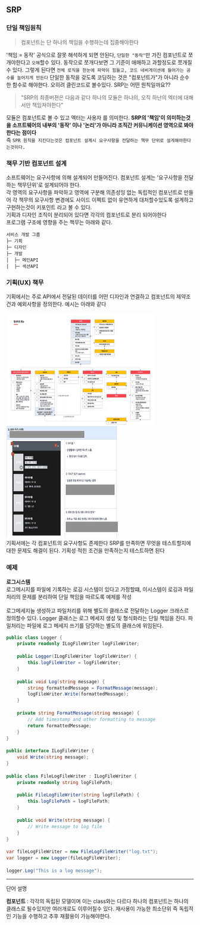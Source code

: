 ## **SRP**
### **단일 책임원칙**
> 컴포넌트는 단 하나의 책임을 수행하는데 집중해야한다

'책임 = 동작' 공식으로 잘못 해석하게 되면 안된다, `단일한 "동작"`만  가진 컴포넌트로 쪼개야한다고 `오해`할수 있다. 동작으로 쪼개다보면 그 기준이 애매하고 과할정도로 쪼개질 수 있다. 그렇게 된다면 `전체 로직을 한눈에 파악이 힘들고, 코드 네비게이션에 들어가는 공수를 늘어지게 만든다` 단일한 동작을 갖도록 코딩하는 것은 "컴포넌트가"가 아니라 순수한 함수로 해야한다. 오히려 클린코드로 볼수있다. SRP는 어떤 원칙일까요??  
> "SRP의 최종버젼은 다음과 같다 하나의 모듈은 하나의, 오직 하난의 엑터에 대해서만 책임져야한다"  

모듈은 컴포넌트로 볼 수 있고 엑터는 사용자 를 의미한다. **SRP의 '책임'이 의미하는것을 소프트웨어의 내부의 '동작' 이나 '논리'가 아니라 조직간 커뮤니케이션 영역으로 봐야한다는 점이다**  
즉 `SPR 원칙을 지킨다는것은 컴포넌트 설계시 요구사항을 전달하는 책무 단위로 설게해야한다는것이다.`
### **책무 기반 컴포넌트 설계**
소프트웨어는 요구사항에 의해 설계되어 만들어진다. 컴포넌트 설계는 '요구사항을 전달하는 책무단위'로 설계되어야 한다.  
각 영역의 요구사항을 파악하고 영역에 구분해 의존성잉 없는 독립적인 컴포넌트로 만들어 각 책무의 요구사항 변경에도 사이드 이펙트 없이 유연하게 대처할수있도록 설계하고 구현하는것이 키포인트 라고 볼 수 있다.  
기획과 디자인 조직이 분리되어 있다면 각각의 컴포넌트로 분리 되어야한다  
프로그램 구조에 영향을 주는 책무는 아래와 같다.
```
서비스 개발 그룹
├─ 기획
├─ 디자인
├─ 개발
│  ├─ 메인API
│  ├─ 섹션API
```
### **기획(UX) 책무**
기획에서는 주로 API에서 전달된 데이터를 어떤 디자인과 연결하고 컴포넌트의 제약조건과 예외사항을 정의한다. 예시는 아래와 같다

<img src="UX책무.png" width="400px" height="300px"/><br>
<img src="UX책무_Detail.png" width="300px" height="300px"/><br>
기획서에는 각 컴포넌트의 요구사항도 존제한다 SRP를 만족하면 무엇을 테스트할지에 대한 문제도 해결이 된다. 기획성 적힌 조건을 만족하는지 테스트하면 된다  <br>

### **예제**
**로그시스템**  
로그메시지를 파일에 기록하는 로깅 시스템이 있다고 가정할떄, 이시스템이 로깅과 파일처리의 문제를 분리하여 단일 책임을 따르도록 예제를 작성  <br><br>
로그메세지늘 생성하고 파일처리를 위해 별도의 클래스로 전달하는 Logger 크래스르 정의할수 있다. Logger 클래스는 로그 메세지 생성 및 형식화라는 단일 책임을 진다. 파일처리는 파일에 로그 메세지 쓰기를 담당하는 별도의 클래스에 위임된다.
```c#
public class Logger {
    private readonly ILogFileWriter logFileWriter;

    public Logger(ILogFileWriter logFileWriter) {
        this.logFileWriter = logFileWriter;
    }

    public void Log(string message) {
        string formattedMessage = FormatMessage(message);
        logFileWriter.Write(formattedMessage);
    }

    private string FormatMessage(string message) {
        // Add timestamp and other formatting to message
        return formattedMessage;
    }
}

public interface ILogFileWriter {
    void Write(string message);
}

public class FileLogFileWriter : ILogFileWriter {
    private readonly string logFilePath;

    public FileLogFileWriter(string logFilePath) {
        this.logFilePath = logFilePath;
    }

    public void Write(string message) {
        // Write message to log file
    }
}

var fileLogFileWriter = new FileLogFileWriter("log.txt");
var logger = new Logger(fileLogFileWriter);

logger.Log("This is a log message");

```
---
단어 설명 

**컴포넌트** : 각각의 독립된 모델이며 이는 class와는 다르다 하나의 컴포넌트는 하나의 클래스로 될수있지만 여러개로도 이루어질수 있다. 재사용이 가능한 최소단위 즉 독립적인 기능을 수행하고 추후 재활용이 가능해야한다.